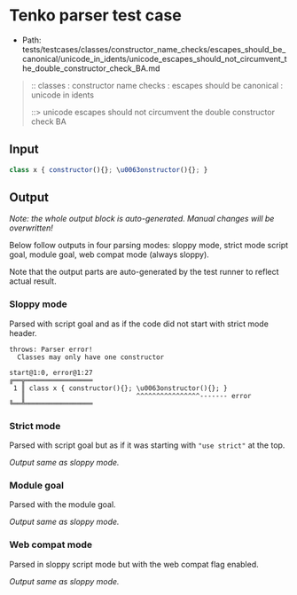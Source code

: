 # Tenko parser test case

- Path: tests/testcases/classes/constructor_name_checks/escapes_should_be_canonical/unicode_in_idents/unicode_escapes_should_not_circumvent_the_double_constructor_check_BA.md

> :: classes : constructor name checks : escapes should be canonical : unicode in idents
>
> ::> unicode escapes should not circumvent the double constructor check BA

## Input

`````js
class x { constructor(){}; \u0063onstructor(){}; }
`````

## Output

_Note: the whole output block is auto-generated. Manual changes will be overwritten!_

Below follow outputs in four parsing modes: sloppy mode, strict mode script goal, module goal, web compat mode (always sloppy).

Note that the output parts are auto-generated by the test runner to reflect actual result.

### Sloppy mode

Parsed with script goal and as if the code did not start with strict mode header.

`````
throws: Parser error!
  Classes may only have one constructor

start@1:0, error@1:27
╔══╦═════════════════
 1 ║ class x { constructor(){}; \u0063onstructor(){}; }
   ║                            ^^^^^^^^^^^^^^^^------- error
╚══╩═════════════════

`````

### Strict mode

Parsed with script goal but as if it was starting with `"use strict"` at the top.

_Output same as sloppy mode._

### Module goal

Parsed with the module goal.

_Output same as sloppy mode._

### Web compat mode

Parsed in sloppy script mode but with the web compat flag enabled.

_Output same as sloppy mode._
